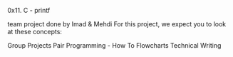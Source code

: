 0x11. C - printf
 
team project done by Imad & Mehdi
For this project, we expect you to look at these concepts:

Group Projects
Pair Programming - How To
Flowcharts
Technical Writing
